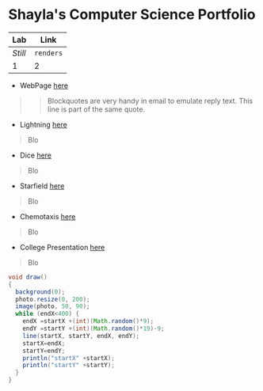 # Shayla's Computer Science Portfolio
Lab | Link 
--- | --- 
*Still* | `renders` 
1 | 2 

* WebPage [here](https://shay16.github.io/testPage/swimPage/)
>> Blockquotes are very handy in email to emulate reply text.
> This line is part of the same quote.
* Lightning [here](https://shay16.github.io/lightning2/)
> Blo
* Dice [here](https://shay16.github.io/dice3/)
> Blo
* Starfield [here](https://shay16.github.io/starfield5/)
> Blo
* Chemotaxis [here](https://shay16.github.io/chemotaxis4/)
> Blo
* College Presentation [here](https://docs.google.com/presentation/d/e/2PACX-1vSVdh9hhiTJKJZ2vKc1Ja0nFpV8B8eXYnVDWg5tvQ0k54pX715NL7UGem1VObwyCgV9bVhpr7UcQmYS/pub?start=false&loop=false&delayms=3000)
> Blo
```Java
void draw()
{
  background(0);
  photo.resize(0, 200);
  image(photo, 50, 90);
  while (endX<400) {
    endX =startX +(int)(Math.random()*9);
    endY =startY +(int)(Math.random()*19)-9;
    line(startX, startY, endX, endY);
    startX=endX;
    startY=endY;
    println("startX" +startX);
    println("startY" +startY);
  }
}
```
